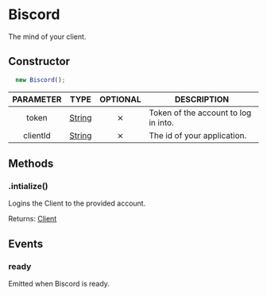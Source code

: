 # Biscord

The mind of your client.

## Constructor

```javascript
  new Biscord();
```

| PARAMETER | TYPE | OPTIONAL | DESCRIPTION |
| :---: | :-----: | :-----: | ----------- |
| token | [String](https://developer.mozilla.org/en-US/docs/Web/JavaScript/Reference/Global_Objects/String) | ⨯ | Token of the account to log in into. |
| clientId | [String](https://developer.mozilla.org/en-US/docs/Web/JavaScript/Reference/Global_Objects/String) | ⨯ | The id of your application. |

## Methods

### .intialize()
Logins the Client to the provided account.

Returns: [Client](https://discord.js.org/#/docs/main/stable/class/Client)

## Events

### ready
Emitted when Biscord is ready.